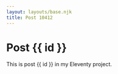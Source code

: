 ```yaml
---
layout: layouts/base.njk
title: Post 10412
---
```


# Post {{ id }}

This is post {{ id }} in my Eleventy project.

